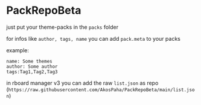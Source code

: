 # PackRepoBeta

just put your theme-packs in the `packs` folder

for infos like `author, tags, name` you can add `pack.meta` to your packs

example:
```
name: Some themes
author: Some author
tags:Tag1,Tag2,Tag3
```

in rboard manager v3 you can add the raw `list.json` as repo (`https://raw.githubusercontent.com/AkosPaha/PackRepoBeta/main/list.json`)
